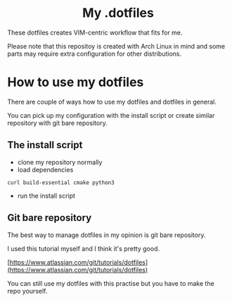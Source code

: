 <h1 align="center">My .dotfiles</h1>

These dotfiles creates VIM-centric workflow that fits for me.

Please note that this repositoy is created with Arch Linux in mind and some parts may require extra configuration for other distributions.

# How to use my dotfiles

There are couple of ways how to use my dotfiles and dotfiles in general.

You can pick up my configuration with the install script or create similar repository with git bare repository.

## The install script

- clone my repository normally
- load dependencies

```
curl build-essential cmake python3
```
- run the install script

## Git bare repository

The best way to manage dotfiles in my opinion is git bare repository.

I used this tutorial myself and I think it's pretty good.

[https://www.atlassian.com/git/tutorials/dotfiles](https://www.atlassian.com/git/tutorials/dotfiles)

You can still use my dotfiles with this practise but you have to make the repo yourself.